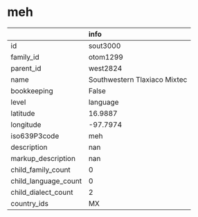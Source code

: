 # meh
|                      | info                         |
|:---------------------|:-----------------------------|
| id                   | sout3000                     |
| family_id            | otom1299                     |
| parent_id            | west2824                     |
| name                 | Southwestern Tlaxiaco Mixtec |
| bookkeeping          | False                        |
| level                | language                     |
| latitude             | 16.9887                      |
| longitude            | -97.7974                     |
| iso639P3code         | meh                          |
| description          | nan                          |
| markup_description   | nan                          |
| child_family_count   | 0                            |
| child_language_count | 0                            |
| child_dialect_count  | 2                            |
| country_ids          | MX                           |